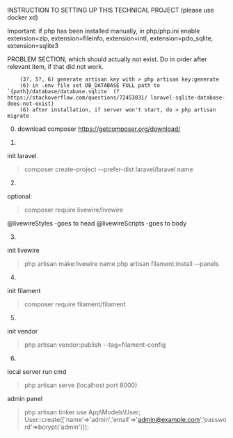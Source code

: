 INSTRUCTION TO SETTING UP THIS TECHNICAL PROJECT
(please use docker xd)

Important: if php has been installed manually,
    in php/php.ini enable extension=zip, extension=fileinfo, extension=intl, extension=pdo_sqlite, extension=sqlite3

PROBLEM SECTION, which should actually not exist. Do in order after relevant item, if that did not work.
```
    (3?, 5?, 6) generate artisan key with > php artisan key:generate
    (6) in .env file set DB_DATABASE FULL path to `{path}/database/database.sqlite` (?https://stackoverflow.com/questions/72453831/ laravel-sqlite-database-does-not-exist)
    (6) after installation, if server won't start, do > php artisan migrate
```

0. download composer
https://getcomposer.org/download/

1.
init laravel
> composer create-project --prefer-dist laravel/laravel name

2.
optional:
> composer require livewire/livewire

\@livewireStyles -goes to head
\@livewireScripts -goes to body

3.
init livewire
> php artisan make:livewire name
> php artisan filament:install --panels

4.
init filament
> composer require filament/filament

5.
init vendor
> php artisan vendor:publish --tag=filament-config

6.
local server run cmd
> php artisan serve
(localhost port 8000)

admin panel
> php artisan tinker
> use App\Models\User;
> User::create(['name'=>'admin','email'=>'admin@example.com','password'=>bcrypt('admin')]);